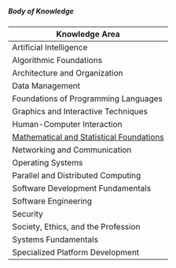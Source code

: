 <!-- "Seek the Kingdom of God above all else, and live righteously, and he will give you everything you need." (Matthew 6:33 NLT) -->

##### Body of Knowledge

| Knowledge Area |
| --- |
| Artificial Intelligence |
| Algorithmic Foundations |
| Architecture and Organization |
| Data Management |
| Foundations of Programming Languages |
| Graphics and Interactive Techniques |
| Human-Computer Interaction |
| [Mathematical and Statistical Foundations](mathematical-and-statistical-foundations/README.md) |
| Networking and Communication |
| Operating Systems |
| Parallel and Distributed Computing |
| Software Development Fundamentals |
| Software Engineering |
| Security |
| Society, Ethics, and the Profession |
| Systems Fundamentals |
| Specialized Platform Development |

